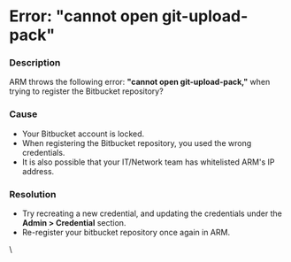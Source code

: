 # Error: "cannot open git-upload-pack"

### Description

ARM throws the following error: **"cannot open git-upload-pack,"** when trying to register the Bitbucket repository?

### Cause

* Your Bitbucket account is locked.
* When registering the Bitbucket repository, you used the wrong credentials.
* It is also possible that your IT/Network team has whitelisted ARM's IP address.

### Resolution

* Try recreating a new credential, and updating the credentials under the **Admin > Credential** section.
* Re-register your bitbucket repository once again in ARM.

\

